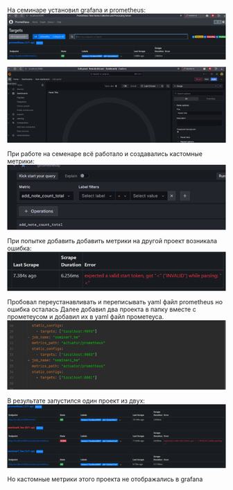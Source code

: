 На семинаре установил grafana и prometheus:
![img.png](img.png)

![img_1.png](img_1.png)

При работе на семенаре всё работало и создавались кастомные метрики:
![img_2.png](img_2.png)

При попытке добавить добавить метрики на другой проект возникала ошибка:
![img_3.png](img_3.png)

Пробовал переустанавливать и переписывать yaml файл prometheus но ошибка осталась
Далее добавил два проекта в папку вместе с прометеусом
и добавил их в yaml файл прометеуса.
![img_4.png](img_4.png)
 
В результате запустился один проект из двух:
![img_5.png](img_5.png)

Но кастомные метрики этого проекта не отображались в grafana
